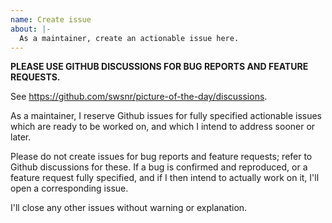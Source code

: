 ```yaml
---
name: Create issue
about: |-
  As a maintainer, create an actionable issue here.
---
```


**PLEASE USE GITHUB DISCUSSIONS FOR BUG REPORTS AND FEATURE REQUESTS.**

See <https://github.com/swsnr/picture-of-the-day/discussions>.

As a maintainer, I reserve Github issues for fully specified actionable issues
which are ready to be worked on, and which I intend to address sooner or later.

Please do not create issues for bug reports and feature requests; refer to
Github discussions for these. If a bug is confirmed and reproduced, or a
feature request fully specified, and if I then intend to actually work on it,
I'll open a corresponding issue.

I'll close any other issues without warning or explanation.
